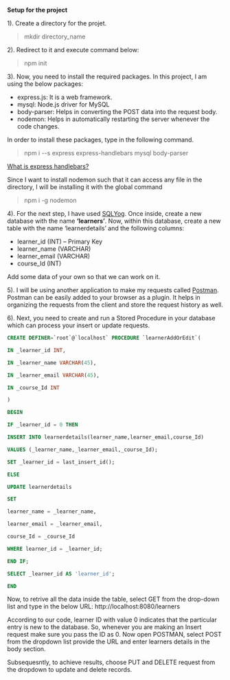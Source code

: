 **Setup for the project**

1). Create a directory for the projet.
>mkdir directory_name

2). Redirect to it and execute command below:
>npm init

3). Now, you need to install the required packages. In this project, I am using the below packages:

* express.js: It is a web framework.
* mysql: Node.js driver for MySQL
* body-parser: Helps in converting the POST data into the request body.
* nodemon: Helps in automatically restarting the server whenever the code changes.

In order to install these packages, type in the following command.

>npm i --s express express-handlebars mysql body-parser

[What is express handlebars?](https://www.npmjs.com/package/express-handlebars)

Since I want to install nodemon such that it can access any file in the directory, I will be installing it with the global command

>npm i -g nodemon

4). For the next step, I have used [SQLYog](https://www.webyog.com/). Once inside, create a new database with the name **‘learners’**.  Now, within this database, create a new table with the name ‘learnerdetails’ and the following columns:

* learner_id (INT) – Primary Key
* learner_name (VARCHAR)
* learner_email (VARCHAR)
* course_Id (INT) 

Add some data of your own so that we can work on it.

5). I will be using another application to make my requests called [Postman](https://www.postman.com/). Postman can be easily added to your browser as a plugin. It helps in organizing the requests from the client and store the request history as well.

6). Next, you need to create and run a Stored Procedure in your database which can process your insert or update requests. 

```sql
CREATE DEFINER=`root`@`localhost` PROCEDURE `learnerAddOrEdit`(

IN _learner_id INT,

IN _learner_name VARCHAR(45),

IN _learner_email VARCHAR(45),

IN _course_Id INT

)

BEGIN

IF _learner_id = 0 THEN

INSERT INTO learnerdetails(learner_name,learner_email,course_Id)

VALUES (_learner_name,_learner_email,_course_Id);

SET _learner_id = last_insert_id();

ELSE

UPDATE learnerdetails

SET

learner_name = _learner_name,

learner_email = _learner_email,

course_Id = _course_Id

WHERE learner_id = _learner_id;

END IF;

SELECT _learner_id AS 'learner_id';

END
```

Now, to retrive all the data inside the table, select GET from the drop-down list and type in the below URL: http://localhost:8080/learners

According to our code, learner ID with value 0 indicates that the particular entry is new to the database. So, whenever you are making an Insert request make sure you pass the ID as 0. Now open POSTMAN, select POST from the dropdown list provide the URL and enter learners details in the body section.

Subsequesntly, to achieve results, choose PUT and DELETE request from the dropdown to update and delete records.
